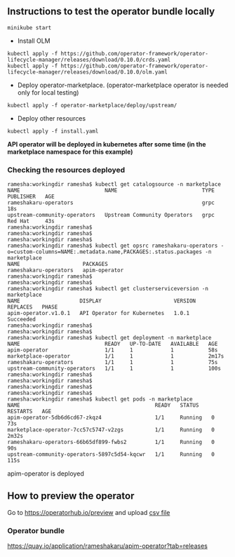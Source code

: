 ## Instructions to test the operator bundle locally

```
minikube start
```
- Install OLM
```
kubectl apply -f https://github.com/operator-framework/operator-lifecycle-manager/releases/download/0.10.0/crds.yaml
kubectl apply -f https://github.com/operator-framework/operator-lifecycle-manager/releases/download/0.10.0/olm.yaml
```

- Deploy operator-marketplace. (operator-marketplace operator is needed only for local testing)
```
kubectl apply -f operator-marketplace/deploy/upstream/
```
- Deploy other resources
```
kubectl apply -f install.yaml 
```

**API operator will be deployed in kubernetes after some time (in the marketplace namespace for this example)**

### Checking the resources deployed

```
ramesha:workingdir ramesha$ kubectl get catalogsource -n marketplace
NAME                           NAME                           TYPE   PUBLISHER   AGE
rameshakaru-operators                                         grpc               18s
upstream-community-operators   Upstream Community Operators   grpc   Red Hat     43s
ramesha:workingdir ramesha$ 
ramesha:workingdir ramesha$ 
ramesha:workingdir ramesha$ 
ramesha:workingdir ramesha$ kubectl get opsrc rameshakaru-operators -o=custom-columns=NAME:.metadata.name,PACKAGES:.status.packages -n marketplace
NAME                    PACKAGES
rameshakaru-operators   apim-operator
ramesha:workingdir ramesha$ 
ramesha:workingdir ramesha$ 
ramesha:workingdir ramesha$ kubectl get clusterserviceversion -n marketplace
NAME                   DISPLAY                       VERSION   REPLACES   PHASE
apim-operator.v1.0.1   API Operator for Kubernetes   1.0.1                Succeeded
ramesha:workingdir ramesha$ 
ramesha:workingdir ramesha$ 
ramesha:workingdir ramesha$ kubectl get deployment -n marketplace
NAME                           READY   UP-TO-DATE   AVAILABLE   AGE
apim-operator                  1/1     1            1           58s
marketplace-operator           1/1     1            1           2m17s
rameshakaru-operators          1/1     1            1           75s
upstream-community-operators   1/1     1            1           100s
ramesha:workingdir ramesha$ 
ramesha:workingdir ramesha$ 
ramesha:workingdir ramesha$ 
ramesha:workingdir ramesha$ 
ramesha:workingdir ramesha$ kubectl get pods -n marketplace
NAME                                           READY   STATUS    RESTARTS   AGE
apim-operator-5db6d6cd67-zkqz4                 1/1     Running   0          73s
marketplace-operator-7cc57c5747-v2zgs          1/1     Running   0          2m32s
rameshakaru-operators-66b65df899-fwbs2         1/1     Running   0          90s
upstream-community-operators-5897c5d54-kqcwr   1/1     Running   0          115s

```
apim-operator is deployed

## How to preview the operator

Go to  https://operatorhub.io/preview and upload [csv file](apim-operator/1.0.1/apim-operator.v1.0.1.clusterserviceversion.yaml)

### Operator bundle

https://quay.io/application/rameshakaru/apim-operator?tab=releases